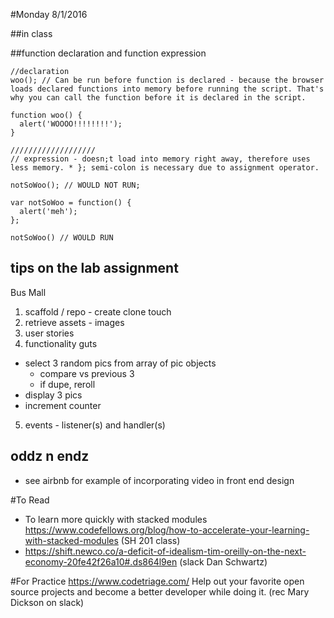 #Monday 8/1/2016

##in class

##function declaration and function expression

```
//declaration
woo(); // Can be run before function is declared - because the browser loads declared functions into memory before running the script. That's why you can call the function before it is declared in the script.

function woo() {
  alert('WOOOO!!!!!!!!');
}

///////////////////
// expression - doesn;t load into memory right away, therefore uses less memory. * }; semi-colon is necessary due to assignment operator.

notSoWoo(); // WOULD NOT RUN;

var notSoWoo = function() {
  alert('meh');
};

notSoWoo() // WOULD RUN
```
## tips on the lab assignment
Bus Mall
1. scaffold / repo - create clone touch
2. retrieve assets - images
3. user stories
4. functionality guts
  - select 3 random pics from array of pic objects
    - compare vs previous 3
    - if dupe, reroll
  - display 3 pics
  - increment counter
5. events - listener(s) and handler(s)

## oddz n endz
* see airbnb for example of incorporating video in front end design

#To Read
* To learn more quickly with stacked modules https://www.codefellows.org/blog/how-to-accelerate-your-learning-with-stacked-modules (SH 201 class)
* https://shift.newco.co/a-deficit-of-idealism-tim-oreilly-on-the-next-economy-20fe42f26a10#.ds864l9en (slack Dan Schwartz)

#For Practice
https://www.codetriage.com/   Help out your favorite open source projects and become a better developer while doing it. (rec Mary Dickson on slack)
